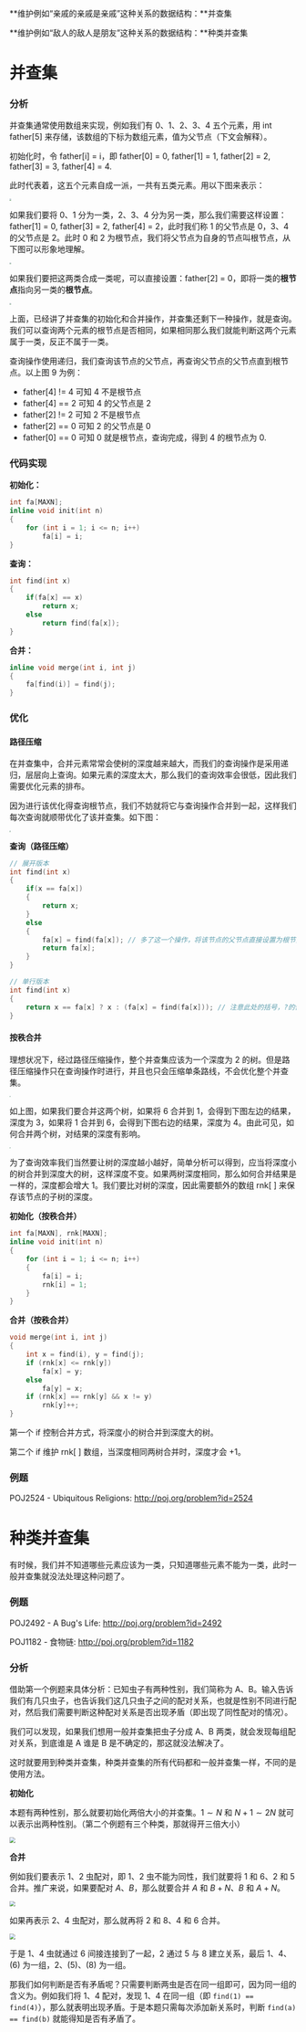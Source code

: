 **维护例如“亲戚的亲戚是亲戚”这种关系的数据结构：**并查集

**维护例如“敌人的敌人是朋友”这种关系的数据结构：**种类并查集

<!--more-->

# 并查集

### 分析

并查集通常使用数组来实现，例如我们有 0、1、2、3、4 五个元素，用 int father[5] 来存储，该数组的下标为数组元素，值为父节点（下文会解释）。

初始化时，令 father[i] = i，即 father[0] = 0, father[1] = 1, father[2] = 2, father[3] = 3, father[4] = 4.

此时代表着，这五个元素自成一派，一共有五类元素。用以下图来表示：

<img src="https://assets.zouht.com/img/note/14-01.webp" style="zoom: 20%;" />

如果我们要将 0、1 分为一类，2、3、4 分为另一类，那么我们需要这样设置：father[1] = 0, father[3] = 2, father[4] = 2，此时我们称 1 的父节点是 0，3、4 的父节点是 2。此时 0 和 2 为根节点，我们将父节点为自身的节点叫根节点，从下图可以形象地理解。

<img src="https://assets.zouht.com/img/note/14-02.webp" style="zoom: 20%;" />

如果我们要把这两类合成一类呢，可以直接设置：father[2] = 0，即将一类的**根节点**指向另一类的**根节点**。

<img src="https://assets.zouht.com/img/note/14-03.webp" style="zoom: 20%;" />

上面，已经讲了并查集的初始化和合并操作，并查集还剩下一种操作，就是查询。我们可以查询两个元素的根节点是否相同，如果相同那么我们就能判断这两个元素属于一类，反正不属于一类。

查询操作使用递归，我们查询该节点的父节点，再查询父节点的父节点直到根节点。以上图 9 为例：

- father[4] != 4 可知 4 不是根节点
- father[4] == 2 可知 4 的父节点是 2
- father[2] != 2 可知 2 不是根节点
- father[2] == 0 可知 2 的父节点是 0
- father[0] == 0 可知 0 就是根节点，查询完成，得到 4 的根节点为 0.

### 代码实现

**初始化：**

```cpp
int fa[MAXN];
inline void init(int n)
{
    for (int i = 1; i <= n; i++)
        fa[i] = i;
}
```

**查询：**

```cpp
int find(int x)
{
    if(fa[x] == x)
        return x;
    else
        return find(fa[x]);
}
```

**合并：**

```c
inline void merge(int i, int j)
{
    fa[find(i)] = find(j);
}
```

### 优化

#### 路径压缩

在并查集中，合并元素常常会使树的深度越来越大，而我们的查询操作是采用递归，层层向上查询。如果元素的深度太大，那么我们的查询效率会很低，因此我们需要优化元素的排布。

因为进行该优化得查询根节点，我们不妨就将它与查询操作合并到一起，这样我们每次查询就顺带优化了该并查集。如下图：

<img src="https://assets.zouht.com/img/note/14-04.webp" style="zoom: 15%;" />

**查询（路径压缩）**

```cpp
// 展开版本
int find(int x)
{
    if(x == fa[x])
    {
        return x;
    }
    else
    {
        fa[x] = find(fa[x]); // 多了这一个操作，将该节点的父节点直接设置为根节点
        return fa[x];
    }
}
```

```cpp
// 单行版本
int find(int x)
{
    return x == fa[x] ? x : (fa[x] = find(fa[x])); // 注意此处的括号，?的优先级比=高
}
```

#### 按秩合并

理想状况下，经过路径压缩操作，整个并查集应该为一个深度为 2 的树。但是路径压缩操作只在查询操作时进行，并且也只会压缩单条路线，不会优化整个并查集。

<img src="https://assets.zouht.com/img/note/14-05.webp" style="zoom: 15%;" />

如上图，如果我们要合并这两个树，如果将 6 合并到 1，会得到下图左边的结果，深度为 3，如果将 1 合并到 6，会得到下图右边的结果，深度为 4。由此可见，如何合并两个树，对结果的深度有影响。

<img src="https://assets.zouht.com/img/note/14-06.webp" style="zoom: 15%;" />

为了查询效率我们当然要让树的深度越小越好，简单分析可以得到，应当将深度小的树合并到深度大的树，这样深度不变。如果两树深度相同，那么如何合并结果是一样的，深度都会增大 1。我们要比对树的深度，因此需要额外的数组 rnk[ ] 来保存该节点的子树的深度。

**初始化（按秩合并）**

```cpp
int fa[MAXN], rnk[MAXN];
inline void init(int n)
{
    for (int i = 1; i <= n; i++)
    {
        fa[i] = i;
        rnk[i] = 1;
    }
}
```

**合并（按秩合并）**

```cpp
void merge(int i, int j)
{
    int x = find(i), y = find(j);
    if (rnk[x] <= rnk[y])
        fa[x] = y;
    else
        fa[y] = x;
    if (rnk[x] == rnk[y] && x != y)
        rnk[y]++;
}
```

第一个 if 控制合并方式，将深度小的树合并到深度大的树。

第二个 if 维护 rnk[ ] 数组，当深度相同两树合并时，深度才会 +1。

### 例题

POJ2524 - Ubiquitous Religions: http://poj.org/problem?id=2524

# 种类并查集

有时候，我们并不知道哪些元素应该为一类，只知道哪些元素不能为一类，此时一般并查集就没法处理这种问题了。

### 例题

POJ2492 - A Bug's Life: http://poj.org/problem?id=2492

POJ1182 - 食物链: http://poj.org/problem?id=1182

### 分析

借助第一个例题来具体分析：已知虫子有两种性别，我们简称为 A、B。输入告诉我们有几只虫子，也告诉我们这几只虫子之间的配对关系，也就是性别不同进行配对，然后我们需要判断这种配对关系是否出现矛盾（即出现了同性配对的情况）。

我们可以发现，如果我们想用一般并查集把虫子分成 A、B 两类，就会发现每组配对关系，到底谁是 A 谁是 B 是不确定的，那这就没法解决了。

这时就要用到种类并查集，种类并查集的所有代码都和一般并查集一样，不同的是使用方法。

**初始化**

本题有两种性别，那么就要初始化两倍大小的并查集。$1\sim N$ 和 $N+1\sim 2N$ 就可以表示出两种性别。（第二个例题有三个种类，那就得开三倍大小）

<img src="https://assets.zouht.com/img/note/14-07.webp" style="zoom: 60%;" />

**合并**

例如我们要表示 1、2 虫配对，即 1、2 虫不能为同性，我们就要将 1 和 6、2 和 5 合并。推广来说，如果要配对 $A$、$B$，那么就要合并 $A$ 和 $B+N$、$B$ 和 $A+N$。

<img src="https://assets.zouht.com/img/note/14-08.webp" style="zoom: 60%;" />

如果再表示 2、4 虫配对，那么就再将 2 和 8、4 和 6 合并。

<img src="https://assets.zouht.com/img/note/14-09.webp" style="zoom: 60%;" />

于是 1、4 虫就通过 6 间接连接到了一起，2 通过 5 与 8 建立关系，最后 1、4、(6) 为一组，2、(5)、(8) 为一组。

那我们如何判断是否有矛盾呢？只需要判断两虫是否在同一组即可，因为同一组的含义为。例如我们将 1、4 配对，发现 1、4 在同一组（即 `find(1) == find(4)`），那么就表明出现矛盾。于是本题只需每次添加新关系时，判断 `find(a) == find(b)` 就能得知是否有矛盾了。
